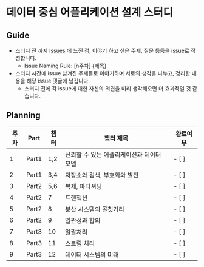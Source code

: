 # 데이터 중심 어플리케이션 설계 스터디

## Guide
- 스터디 전 까지 [Issues](https://github.com/ct-study/designing-data-intensive-applications/issues) 에 느낀 점, 이야기 하고 싶은 주제, 질문 등등을 issue로 작성합니다.
  - Issue Naming Rule: [n주차] {제목}
- 스터디 시간에 issue 남겨진 주제들로 이야기하며 서로의 생각을 나누고, 정리한 내용을 해당 issue 댓글에 남깁니다.
  - 스터디 전에 각 issue에 대한 자신의 의견을 미리 생각해오면 더 효과적일 것 같습니다.
 
## Planning
| 주차 | Part  | 챕터 | 챕터 제목                               | 완료여부   |
| --- | ------ | ---- | -------------------------------------- | ---------- |
| 1   | Part1  | 1,2  | 신뢰할 수 있는 어플리케이션과 데이터 모델 | - [ ]      |
| 2   | Part1  | 3,4  | 저장소와 검색, 부호화와 발전             | - [ ]      |
| 3   | Part2  | 5,6  | 복제, 파티셔닝                          | - [ ]      |
| 4   | Part2  | 7    | 트랜잭션                                | - [ ]      |
| 5   | Part2  | 8    | 분산 시스템의 골칫거리                   | - [ ]      |
| 6   | Part2  | 9    | 일관성과 합의                           | - [ ]      |
| 7   | Part3  | 10   | 일괄처리                                | - [ ]      |
| 8   | Part3  | 11   | 스트림 처리                             | - [ ]      |
| 9   | Part3  | 12   | 데이터 시스템의 미래                     | - [ ]      |
